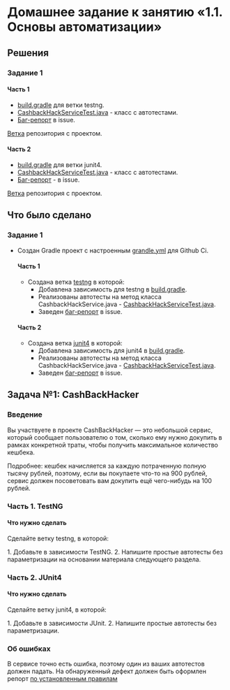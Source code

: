 # Домашнее задание к занятию «1.1. Основы автоматизации»

## Решения
### Задание 1
#### Часть 1
 * <a href="https://github.com/Nephedov/1.Automated-Testing/blob/8203d3fd5eda4732f418676c4a285b33a0c841b1/build.gradle">build.gradle</a> для ветки testng.
 * <a href="https://github.com/Nephedov/1.Automated-Testing/blob/8203d3fd5eda4732f418676c4a285b33a0c841b1/src/test/java/ru/netology/CashbackHackServiceTest.java">CashbackHackServiceTest.java</a> - класс с автотестами.
 * <a href="https://github.com/Nephedov/1.Automated-Testing/issues/4#issue-1464901491">Баг-репорт</a> в issue.

<a href="https://github.com/Nephedov/1.Automated-Testing/tree/testng?tab=readme-ov-file">Ветка</a> репозитория с проектом.
 #### Часть 2
 * <a href="https://github.com/Nephedov/1.Automated-Testing/blob/7b66a1501680335fb81357d82ca1fe604d2204b3/build.gradle">build.gradle</a> для ветки junit4.
 * <a href="https://github.com/Nephedov/1.Automated-Testing/blob/7b66a1501680335fb81357d82ca1fe604d2204b3/src/test/java/ru/netology/CashbackHackServiceTest.java">CashbackHackServiceTest.java</a> - класс с автотестами.
 * <a href="https://github.com/Nephedov/1.Automated-Testing/issues/5#issue-1464902130">Баг-репорт</a> - в issue.

<a href="https://github.com/Nephedov/1.Automated-Testing/tree/junit4?tab=readme-ov-file">Ветка</a> репозитория с проектом.
## Что было сделано
### Задание 1
* Создан Gradle проект c настроенным <a href="https://github.com/Nephedov/1.Automated-Testing/blob/0ac31373fa98ec288dfce3574b5144cea748144f/.github/workflows/grandle.yml">grandle.yml</a> для Github Ci.
  #### Часть 1
  * Создана ветка <a href="https://github.com/Nephedov/1.Automated-Testing/tree/testng?tab=readme-ov-file">testng</a> в которой:
    * Добавлена зависимость для testng в <a href="https://github.com/Nephedov/1.Automated-Testing/blob/8203d3fd5eda4732f418676c4a285b33a0c841b1/build.gradle">build.gradle</a>.
    * Реализованы автотесты на метод класса CashbackHackService.java -
      <a href="https://github.com/Nephedov/1.Automated-Testing/blob/8203d3fd5eda4732f418676c4a285b33a0c841b1/src/test/java/ru/netology/CashbackHackServiceTest.java">CashbackHackServiceTest.java</a>.
    * Заведен <a href="https://github.com/Nephedov/1.Automated-Testing/issues/4#issue-1464901491">баг-репорт</a> в issue.
  #### Часть 2
  * Создана ветка <a href="https://github.com/Nephedov/1.Automated-Testing/tree/junit4?tab=readme-ov-file">junit4</a> в которой:
    * Добавлена зависимость для junit4 в <a href="https://github.com/Nephedov/1.Automated-Testing/blob/7b66a1501680335fb81357d82ca1fe604d2204b3/build.gradle">build.gradle</a>.
    * Реализованы автотесты на метод класса CashbackHackService.java -
      <a href="https://github.com/Nephedov/1.Automated-Testing/blob/7b66a1501680335fb81357d82ca1fe604d2204b3/src/test/java/ru/netology/CashbackHackServiceTest.java">CashbackHackServiceTest.java</a>.
    * Заведен <a href="https://github.com/Nephedov/1.Automated-Testing/issues/5#issue-1464902130">баг-репорт</a> в issue.

## Задача №1: CashBackHacker

### Введение

Вы участвуете в проекте CashBackHacker — это небольшой сервис, который сообщает пользователю о том, сколько ему нужно докупить в рамках конкретной траты, чтобы получить максимальное количество кешбека.

Подробнее: кешбек начисляется за каждую потраченную полную тысячу рублей, поэтому, если вы покупаете что-то на 900 рублей, сервис должен посоветовать вам докупить ещё чего-нибудь на 100 рублей.

### Часть 1. TestNG

#### Что нужно сделать

Сделайте ветку testng, в которой:

1\. Добавьте в зависимости TestNG.
2\. Напишите простые автотесты без параметризации на основании материала следующего раздела.

### Часть 2. JUnit4

#### Что нужно сделать

Сделайте ветку junit4, в которой:

1\. Добавьте в зависимости JUnit.
2\. Напишите простые автотесты без параметризации.

### Об ошибках

В сервисе точно есть ошибка, поэтому один из ваших автотестов должен падать. На обнаруженный дефект должен быть оформлен репорт [по установленным правилам](../report-requirements.md) 
